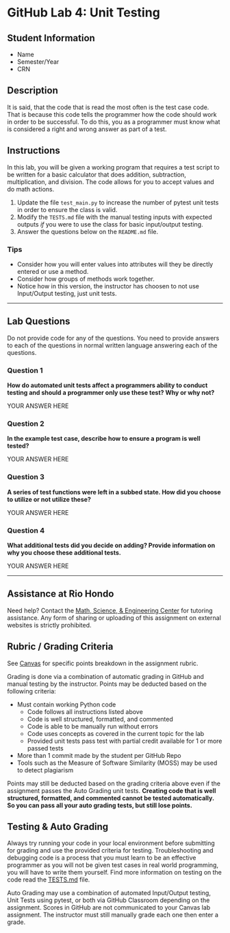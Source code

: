 # GitHub Lab 4: Unit Testing

## Student Information

* Name
* Semester/Year
* CRN

## Description

It is said, that the code that is read the most often is the test case code. That is because this code tells the programmer how the code should work in order to be successful. To do this, you as a programmer must know what is considered a right and wrong answer as part of a test.

## Instructions

In this lab, you will be given a working program that requires a test script to be written for a basic calculator that does addition, subtraction, multiplication, and division. The code allows for you to accept values and do math actions. 

1. Update the file `test_main.py` to increase the number of pytest unit tests in order to ensure the class is valid.
2. Modify the `TESTS.md` file with the manual testing inputs with expected outputs *if* you were to use the class for basic input/output testing.
3. Answer the questions below on the `README.md` file.

### Tips

* Consider how you will enter values into attributes will they be directly entered or use a method.
* Consider how groups of methods work together.
* Notice how in this version, the instructor has choosen to not use Input/Output testing, just unit tests.

---

## Lab Questions

Do not provide code for any of the questions. You need to provide answers to each of the questions in normal written language answering each of the questions.

### Question 1

**How do automated unit tests affect a programmers ability to conduct testing and should a programmer only use these test? Why or why not?**

YOUR ANSWER HERE

### Question 2

**In the example test case, describe how to ensure a program is well tested?**

YOUR ANSWER HERE

### Question 3

**A series of test functions were left in a subbed state. How did you choose to utilize or not utilize these?**

YOUR ANSWER HERE

### Question 4

**What additional tests did you decide on adding? Provide information on why you choose these additional tests.**

YOUR ANSWER HERE

---

## Assistance at Rio Hondo

Need help? Contact the [Math, Science, & Engineering Center](https://www.riohondo.edu/mathematics-and-sciences/math-science-center/) for tutoring assistance. Any form of sharing or uploading of this assignment on external websites is strictly prohibited.

## Rubric / Grading Criteria

See [Canvas](https://riohondo.instructure.com) for specific points breakdown in the assignment rubric.

Grading is done via a combination of automatic grading in GitHub and manual testing by the instructor. Points may be deducted based on the following criteria:

* Must contain working Python code
  * Code follows all instructions listed above
  * Code is well structured, formatted, and commented
  * Code is able to be manually run without errors
  * Code uses concepts as covered in the current topic for the lab
  * Provided unit tests pass test with partial credit available for 1 or more passed tests
* More than 1 commit made by the student per GitHub Repo
* Tools such as the Measure of Software Similarity (MOSS) may be used to detect plagiarism

Points may still be deducted based on the grading criteria above even if the assignment passes the Auto Grading unit tests. **Creating code that is well structured, formatted, and commented cannot be tested automatically. So you can pass all your auto grading tests, but still lose points.**

## Testing & Auto Grading

Always try running your code in your local environment before submitting for grading and use the provided criteria for testing. Troubleshooting and debugging code is a process that you must learn to be an effective programmer as you will not be given test cases in real world programming, you will have to write them yourself. Find more information on testing on the code read the [TESTS.md](TESTS.md) file.

Auto Grading may use a combination of automated Input/Output testing, Unit Tests using pytest, or both via GitHub Classroom depending on the assignment. Scores in GitHub are not communicated to your Canvas lab assignment. The instructor must still manually grade each one then enter a grade.
